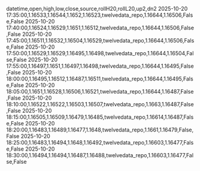 datetime,open,high,low,close,source,rollH20,rollL20,up2,dn2
2025-10-20 17:35:00,1.16533,1.16544,1.1652,1.16523,twelvedata_repo,1.16644,1.16506,False,False
2025-10-20 17:40:00,1.16524,1.16529,1.1651,1.16512,twelvedata_repo,1.16644,1.16506,False,False
2025-10-20 17:45:00,1.16511,1.16532,1.16504,1.16529,twelvedata_repo,1.16644,1.16506,False,False
2025-10-20 17:50:00,1.16529,1.16529,1.16495,1.16498,twelvedata_repo,1.16644,1.16504,False,False
2025-10-20 17:55:00,1.16497,1.1651,1.16497,1.16498,twelvedata_repo,1.16644,1.16495,False,False
2025-10-20 18:00:00,1.16495,1.16512,1.16487,1.16511,twelvedata_repo,1.16644,1.16495,False,False
2025-10-20 18:05:00,1.1651,1.16528,1.16506,1.16521,twelvedata_repo,1.16644,1.16487,False,False
2025-10-20 18:10:00,1.16522,1.16522,1.16503,1.16507,twelvedata_repo,1.1663,1.16487,False,False
2025-10-20 18:15:00,1.16505,1.16509,1.16479,1.16485,twelvedata_repo,1.16614,1.16487,False,False
2025-10-20 18:20:00,1.16483,1.16489,1.16477,1.1648,twelvedata_repo,1.1661,1.16479,False,False
2025-10-20 18:25:00,1.16483,1.16494,1.1648,1.16492,twelvedata_repo,1.16603,1.16477,False,False
2025-10-20 18:30:00,1.16494,1.16494,1.16487,1.16488,twelvedata_repo,1.16603,1.16477,False,False
